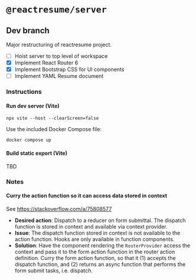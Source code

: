 # `@reactresume/server`

## Dev branch

Major restructuring of reactresume project.

- [ ] Hoist server to top level of workspace
- [x] Implement React Router 6
- [x] Implement Bootstrap CSS for UI components
- [ ] Implement YAML Resume document

### Instructions

#### Run dev server (Vite)

```console
npx vite --host --clearScreen=false
```

Use the included Docker Compose file:

```console
docker compose up
```

#### Build static export (Vite)

TBD

### Notes

#### Curry the action function so it can access data stored in context

See <https://stackoverflow.com/a/75808577>

- **Desired action**: Dispatch to a reducer on form submittal. The dispatch function is stored in context and available via context provider.
- **Issue**: The dispatch function stored in context is not available to the action function. Hooks are only available in function components.
- **Solution**: Have the component rendering the `RouterProvider` access the context and pass it to the form action function in the router action definition. Curry the form action function, so that it (1) accepts the dispatch function, and (2) returns an async function that performs the form submit tasks, i.e. dispatch.
